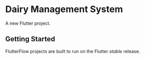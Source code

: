 # Dairy Management System

A new Flutter project.

## Getting Started

FlutterFlow projects are built to run on the Flutter _stable_ release.
